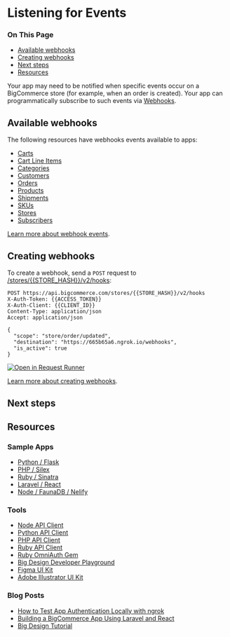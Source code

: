 # Listening for Events

<div class="otp" id="no-index">

### On This Page
- [Available webhooks](#available-webhooks)
- [Creating webhooks](#creating-webhooks)
- [Next steps](#next-steps)
- [Resources](#resources)

</div>

Your app may need to be notified when specific events occur on a BigCommerce store (for example, when an order is created). Your app can programmatically subscribe to such events via [Webhooks](https://developer.bigcommerce.com/api-reference/webhooks/webhooks/createwebhooks).

## Available webhooks

The following resources have webhooks events available to apps:
* [Carts](https://developer.bigcommerce.com/api-docs/getting-started/webhooks/webhook-events#cart)
* [Cart Line Items](https://developer.bigcommerce.com/api-docs/getting-started/webhooks/webhook-events#cart-line-item)
* [Categories](https://developer.bigcommerce.com/api-docs/getting-started/webhooks/webhook-events#category)
* [Customers](https://developer.bigcommerce.com/api-docs/getting-started/webhooks/webhook-events#customer)
* [Orders](https://developer.bigcommerce.com/api-docs/getting-started/webhooks/webhook-events#orders)
* [Products](https://developer.bigcommerce.com/api-docs/getting-started/webhooks/webhook-events#products)
* [Shipments](https://developer.bigcommerce.com/api-docs/getting-started/webhooks/webhook-events#shipment)
* [SKUs](https://developer.bigcommerce.com/api-docs/getting-started/webhooks/webhook-events#sku)
* [Stores](https://developer.bigcommerce.com/api-docs/getting-started/webhooks/webhook-events#store)
* [Subscribers](https://developer.bigcommerce.com/api-docs/getting-started/webhooks/webhook-events#subscriber)

[Learn more about webhook events](https://developer.bigcommerce.com/api-docs/getting-started/webhooks/webhook-events#orders).

## Creating webhooks

To create a webhook, send a `POST` request to [/stores/{{STORE_HASH}}/v2/hooks](https://developer.bigcommerce.com/api-reference/webhooks/webhooks/createwebhooks):

```http
POST https://api.bigcommerce.com/stores/{{STORE_HASH}}/v2/hooks
X-Auth-Token: {{ACCESS_TOKEN}}
X-Auth-Client: {{CLIENT_ID}}
Content-Type: application/json
Accept: application/json

{
  "scope": "store/order/updated",
  "destination": "https://665b65a6.ngrok.io/webhooks",
  "is_active": true
}
```
[![Open in Request Runner](https://storage.googleapis.com/bigcommerce-production-dev-center/images/Open-Request-Runner.svg)](https://developer.bigcommerce.com/api-reference/webhooks/webhooks/createwebhooks#requestrunner)

[Learn more about creating webhooks](https://developer.bigcommerce.com/api-docs/getting-started/webhooks/setting-up-webhooks).

## Next steps

## Resources


### Sample Apps
* [Python / Flask](https://github.com/bigcommerce/hello-world-app-python-flask)
* [PHP / Silex](https://github.com/bigcommerce/hello-world-app-php-silex)
* [Ruby / Sinatra](https://github.com/bigcommerce/hello-world-app-ruby-sinatra)
* [Laravel / React](https://github.com/bigcommerce/laravel-react-sample-app)
* [Node / FaunaDB / Nelify](https://github.com/bigcommerce/channels-app/)

### Tools
* [Node API Client](https://github.com/getconversio/node-bigcommerce)
* [Python API Client](https://github.com/bigcommerce/bigcommerce-api-python)
* [PHP API Client](https://github.com/bigcommerce/bigcommerce-api-php)
* [Ruby API Client](https://github.com/bigcommerce/bigcommerce-api-ruby)
* [Ruby OmniAuth Gem](https://github.com/bigcommerce/omniauth-bigcommerce)
* [Big Design Developer Playground](https://developer.bigcommerce.com/big-design/)
* [Figma UI Kit](https://www.figma.com/file/jTVuUkiZ1j3rux8WHG4IKK/BigDesign-UI-Kit?node-id=0%3A1/duplicate)
* [Adobe Illustrator UI Kit](https://design.bigcommerce.com/bigdesign-ui-kit)

### Blog Posts
* [How to Test App Authentication Locally with ngrok](https://medium.com/bigcommerce-developer-blog/how-to-test-app-authentication-locally-with-ngrok-149150bfe4cf)
* [Building a BigCommerce App Using Laravel and React](https://medium.com/bigcommerce-developer-blog/building-a-bigcommerce-app-using-laravel-and-react-711ceceb5006)
* [Big Design Tutorial](https://medium.com/bigcommerce-developer-blog/bigdesign-build-native-looking-uis-with-the-bigcommerce-design-system-fb06a01a24f2)